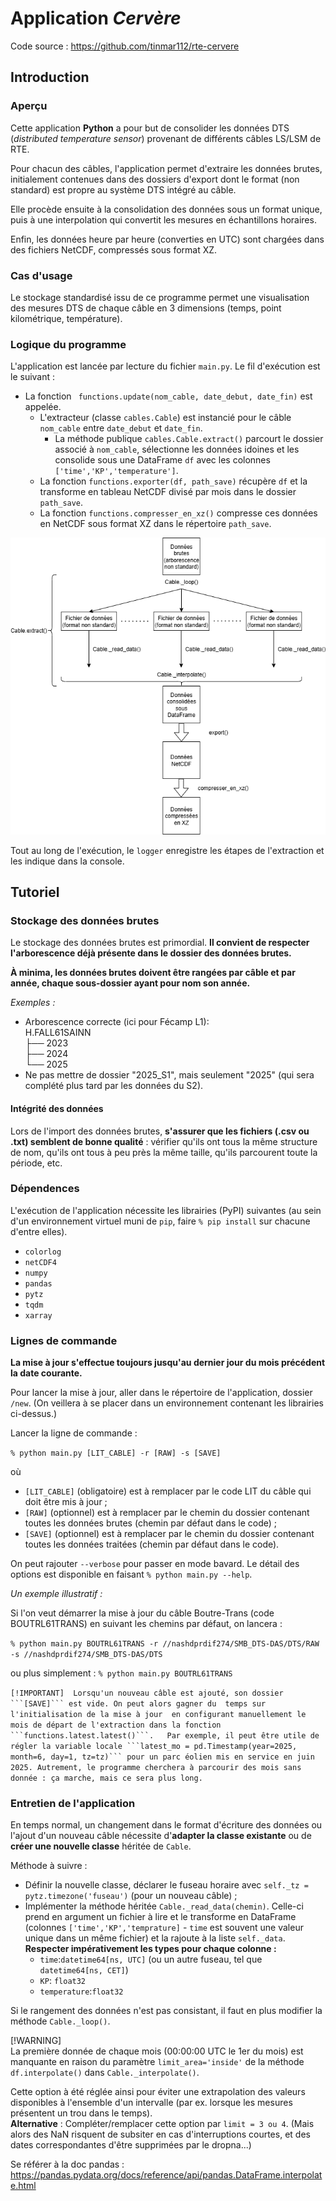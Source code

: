 # Application _Cervère_

Code source : https://github.com/tinmar112/rte-cervere

## Introduction

### Aperçu

Cette application __Python__ a pour but de 
consolider les données DTS (_distributed 
temperature sensor_) provenant de différents 
câbles LS/LSM de RTE.
  
Pour chacun des câbles, l'application permet
d'extraire les données brutes, initialement 
contenues dans des dossiers d'export dont le
format (non standard) est propre au système 
DTS intégré au câble.
  
Elle procède ensuite à la consolidation des
données sous un format unique, puis à une 
interpolation qui convertit les mesures en
échantillons horaires.
  
Enfin, les données heure par heure (converties
en UTC) sont chargées dans des fichiers
NetCDF, compressés sous format XZ. 

### Cas d'usage

Le stockage standardisé issu de ce programme 
permet une visualisation des mesures DTS de 
chaque câble en 3 dimensions (temps, point 
kilométrique, température).

### Logique du programme

L'application est lancée par lecture du
fichier ```main.py```. Le fil d'exécution est
le suivant :
- La fonction ```
functions.update(nom_cable,
date_debut, date_fin)``` est 
appelée.
  - L'extracteur (classe ```cables.Cable```) 
 est instancié pour le câble ```nom_cable```
 entre ```date_debut``` et ```date_fin```.
    - La méthode publique 
    ```cables.Cable.extract()``` parcourt le
    dossier associé à ```nom_cable```,
    sélectionne les données idoines
    et les consolide sous une DataFrame ```df```
    avec les colonnes ```['time','KP','temperature']```.
  - La fonction ```functions.exporter(df, path_save)```
  récupère ```df``` et la transforme
  en tableau NetCDF divisé par mois 
  dans le dossier ```path_save```.
  -  La fonction ```functions.compresser_en_xz()```
  compresse ces données en NetCDF sous format
  XZ dans le répertoire ```path_save```.

<img title="Diagram" alt="Diagram" src="diagram.png">

Tout au long de l'exécution, le ```logger```
enregistre les étapes de l'extraction et les
indique dans la console.

## Tutoriel

### Stockage des données brutes

Le stockage des données brutes est primordial.
__Il convient de respecter l'arborescence déjà 
présente dans le dossier des données brutes.__
  
__À minima, les données brutes doivent être 
rangées par câble et par année, chaque 
sous-dossier ayant pour nom son année.__ 

_Exemples :_
- Arborescence correcte (ici pour Fécamp L1):  
H.FALL61SAINN  
├── 2023  
├── 2024  
└── 2025
- Ne pas mettre de dossier "2025_S1", mais 
seulement "2025" (qui sera complété plus tard 
par les données du S2).

#### Intégrité des données

Lors de l'import des données brutes, __s'assurer
que les fichiers (.csv ou .txt) semblent de
bonne qualité__ : vérifier qu'ils ont tous la même
structure de nom, qu'ils ont tous à peu près la
même taille, qu'ils parcourent toute la
période, etc.

### Dépendences

L'exécution de l'application nécessite les 
librairies (PyPI) suivantes (au sein d'un
environnement virtuel muni de ```pip```, 
faire ```% pip install``` sur chacune d'entre 
elles).
- ```colorlog```
- ```netCDF4```
- ```numpy```
- ```pandas```
- ```pytz```
- ```tqdm```
- ```xarray```

### Lignes de commande

__La mise à jour s'effectue toujours jusqu'au dernier
jour du mois précédent la date courante.__
  
Pour lancer la mise à jour, aller dans le répertoire
de l'application, dossier ```/new```.
(On veillera à se placer dans un
environnement contenant les librairies ci-dessus.)
  
Lancer la ligne de commande : 
  
```% python main.py [LIT_CABLE] -r [RAW] -s [SAVE]``` 
  
où 
- ```[LIT_CABLE]``` (obligatoire)
est à remplacer par le code LIT du câble qui doit
être mis à jour ;
- ```[RAW]``` (optionnel)
est à remplacer par le chemin du dossier contenant
toutes les données brutes (chemin par défaut dans le code) ;
- ```[SAVE]``` (optionnel)
est à remplacer par le chemin du dossier contenant
toutes les données traitées (chemin par défaut dans le code).

On peut rajouter ```--verbose``` pour passer en mode
bavard. Le détail des options est disponible en
faisant ```% python main.py --help```.

_Un exemple illustratif :_

Si l'on veut démarrer la mise à jour du câble
Boutre-Trans (code BOUTRL61TRANS) en suivant 
les chemins par défaut, on lancera :  

```% python main.py BOUTRL61TRANS -r //nashdprdif274/SMB_DTS-DAS/DTS/RAW -s //nashdprdif274/SMB_DTS-DAS/DTS```
  
ou plus simplement :
```% python main.py BOUTRL61TRANS```

`[!IMPORTANT] 
Lorsqu'un nouveau câble est ajouté, son
dossier ```[SAVE]``` est vide. On peut alors gagner du 
temps sur l'initialisation de la mise à jour 
en configurant manuellement
le mois de départ de l'extraction dans la fonction
```functions.latest.latest()```.  
Par exemple, il peut
être utile de régler la variable locale
```latest_mo = pd.Timestamp(year=2025, month=6, day=1, tz=tz)```
pour un parc éolien
mis en service en juin 2025. Autrement, le programme
cherchera à parcourir des mois sans donnée : ça marche,
mais ce sera plus long.`

### Entretien de l'application

En temps normal, un changement dans le format
d'écriture des données ou l'ajout d'un nouveau
câble nécessite d'__adapter la classe existante__ 
ou de __créer une nouvelle classe__
héritée de ```Cable```.
  
Méthode à suivre :
- Définir la nouvelle classe, déclarer le fuseau
horaire avec ```self._tz = pytz.timezone('fuseau')```
  (pour un nouveau câble) ;
- Implémenter la méthode héritée ```Cable._read_data(chemin)```.
Celle-ci prend en argument un fichier à lire et le transforme
en DataFrame (colonnes ```['time','KP','temprature]``` -
 ```time``` est souvent une valeur unique dans un même fichier)
et la rajoute à la liste ```self._data```.  
__Respecter impérativement les types pour chaque colonne :__
  - ```time```:```datetime64[ns, UTC]``` (ou un autre fuseau,
  tel que ```datetime64[ns, CET]```)
  - ```KP```: ```float32```
  - ```temperature```:```float32```
  
Si le rangement des données n'est pas consistant, il
faut en plus modifier la méthode ```Cable._loop()```.
  
[!WARNING]  
La première donnée de chaque mois (00:00:00 UTC le 1er du mois) est manquante en raison
du paramètre ```limit_area='inside'``` de la méthode ```df.interpolate()``` dans ```Cable._interpolate()```.

Cette option à été réglée ainsi pour éviter une extrapolation des valeurs disponibles à l'ensemble
d'un intervalle (par ex. lorsque les mesures présentent un trou dans le temps).  
__Alternative__ : Compléter/remplacer cette option par ```limit = 3 ou 4```. 
(Mais alors des NaN risquent de subsiter en cas d'interruptions
courtes, et des dates correspondantes d'être supprimées par le dropna...)


Se référer à la doc pandas : https://pandas.pydata.org/docs/reference/api/pandas.DataFrame.interpolate.html


